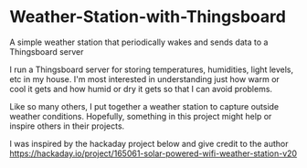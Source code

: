 # Weather-Station-with-Thingsboard
A simple weather station that periodically wakes and sends data to a Thingsboard server

I run a Thingsboard server for storing temperatures, humidities, light levels, etc in my house. I'm most interested in understanding just how warm or cool it gets and how humid or dry it gets so that I can avoid problems.

Like so many others, I put together a weather station to capture outside weather conditions.  Hopefully, something in this project might help or inspire others in their projects.

I was inspired by the hackaday project below and give credit to the author
https://hackaday.io/project/165061-solar-powered-wifi-weather-station-v20

